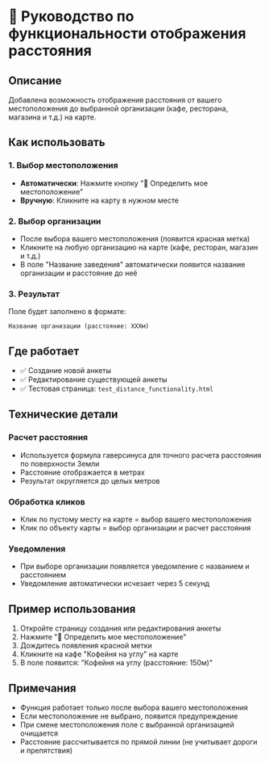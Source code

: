 # 🏪 Руководство по функциональности отображения расстояния

## Описание
Добавлена возможность отображения расстояния от вашего местоположения до выбранной организации (кафе, ресторана, магазина и т.д.) на карте.

## Как использовать

### 1. Выбор местоположения
- **Автоматически**: Нажмите кнопку "📍 Определить мое местоположение"
- **Вручную**: Кликните на карту в нужном месте

### 2. Выбор организации
- После выбора вашего местоположения (появится красная метка)
- Кликните на любую организацию на карте (кафе, ресторан, магазин и т.д.)
- В поле "Название заведения" автоматически появится название организации и расстояние до неё

### 3. Результат
Поле будет заполнено в формате:
```
Название организации (расстояние: XXXм)
```

## Где работает
- ✅ Создание новой анкеты
- ✅ Редактирование существующей анкеты
- ✅ Тестовая страница: `test_distance_functionality.html`

## Технические детали

### Расчет расстояния
- Используется формула гаверсинуса для точного расчета расстояния по поверхности Земли
- Расстояние отображается в метрах
- Результат округляется до целых метров

### Обработка кликов
- Клик по пустому месту на карте = выбор вашего местоположения
- Клик по объекту карты = выбор организации и расчет расстояния

### Уведомления
- При выборе организации появляется уведомление с названием и расстоянием
- Уведомление автоматически исчезает через 5 секунд

## Пример использования
1. Откройте страницу создания или редактирования анкеты
2. Нажмите "📍 Определить мое местоположение"
3. Дождитесь появления красной метки
4. Кликните на кафе "Кофейня на углу" на карте
5. В поле появится: "Кофейня на углу (расстояние: 150м)"

## Примечания
- Функция работает только после выбора вашего местоположения
- Если местоположение не выбрано, появится предупреждение
- При смене местоположения поле с выбранной организацией очищается
- Расстояние рассчитывается по прямой линии (не учитывает дороги и препятствия) 